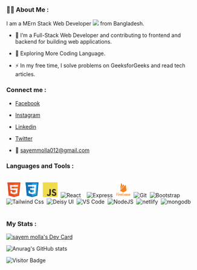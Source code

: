 ### 👨‍💻️ About Me :

I am a MErn Stack Web Developer <img src="https://media.giphy.com/media/WUlplcMpOCEmTGBtBW/giphy.gif" width="30"> from Bangladesh.

- 🔭 I’m a Full-Stack Web Developer and contributing to frontend and backend for building web applications.

- 🌱 Exploring More Coding Language.

- ⚡ In my free time, I solve problems on GeeksforGeeks and read tech articles.

### Connect me :

- <a href="https://www.facebook.com/elreydediablo7/">Facebook</a>
- <a href="https://www.instagram.com/dev.sayem.molla/">Instagram</a>
- <a href="https://www.linkedin.com/in/sayem-molla-devsm/">Linkedin</a>
- <a href="https://twitter.com/SayemMolla10">Twitter</a>

- 📧 sayemmolla012@gmail.com

### Languages and Tools :

<br/>
<div>
  <img src="https://raw.githubusercontent.com/devicons/devicon/1119b9f84c0290e0f0b38982099a2bd027a48bf1/icons/html5/html5-original.svg" title="HTML5" alt="HTML5" width="40" height="40"/>&nbsp;
  <img src="https://raw.githubusercontent.com/devicons/devicon/1119b9f84c0290e0f0b38982099a2bd027a48bf1/icons/css3/css3-original.svg" title="CSS" alt="CSS" width="40" height="40"/>&nbsp;
  <img src="https://raw.githubusercontent.com/devicons/devicon/1119b9f84c0290e0f0b38982099a2bd027a48bf1/icons/javascript/javascript-original.svg" title="Js" alt="Js" width="40" height="40"/>&nbsp;
  <img src="https://cdn-icons-png.flaticon.com/512/1260/1260667.png" title="React" alt="React " width="40" height="40"/>&nbsp;
  &nbsp;
  <img src="https://encrypted-tbn0.gstatic.com/images?q=tbn:ANd9GcR81s2BetKvsvix5szaKt2gQyX12huNnD7TdA&usqp=CAU" title="Express" alt="Express" width="40" height="40"/>&nbsp;
  <img src="https://raw.githubusercontent.com/devicons/devicon/1119b9f84c0290e0f0b38982099a2bd027a48bf1/icons/firebase/firebase-plain-wordmark.svg" title="Firebase" alt="Firebase" width="40" height="40"/>&nbsp;
  <img src="https://cdn-icons-png.flaticon.com/512/4494/4494748.png" title="git" alt="Git" width="40" height="40"/>&nbsp;
  <img src="https://cdn-icons-png.flaticon.com/512/5968/5968672.png" title="Bootstrap" alt="Bootstrap" width="40" height="40"/>&nbsp;
  <img src="https://encrypted-tbn0.gstatic.com/images?q=tbn:ANd9GcSS_ZSJLXJYoX4zQOH9YL_6R1wXSPArKxnMKQ&usqp=CAU" title="Tailwind Css" alt="Tailwind Css" width="40" height="40"/>&nbsp;
  <img src="https://res.cloudinary.com/dynrld3nm/image/upload/v1657914796/guntxjakka.me/techstack/daisyui_hvjkhf.png" title="Daisy UI"  alt="Deisy UI" width="40" height="40"/>&nbsp;
  <img src="https://www.kindpng.com/picc/m/13-131015_visual-studio-code-logo-hd-png-download.png" title="VS Code"  alt="VS Code" width="40" height="40"/>&nbsp;
  <img src="https://t3.ftcdn.net/jpg/03/52/67/82/240_F_352678266_NFcwIwhhY76mkQItT4lCxyxcCTP3LgvY.jpg" title="NodeJS" alt="NodeJS" width="40" height="40"/>&nbsp;
  <img src="https://cdn.iconscout.com/icon/free/png-256/netlify-3628945-3030170.png" title="netlify " alt="netlify " width="40" height="40"/>&nbsp;
  <img src="https://ih1.redbubble.net/image.438910675.6211/st,small,507x507-pad,600x600,f8f8f8.u2.jpg" title="mongodb " alt="mongodb " width="40" height="40"/>&nbsp;
</div>
<br/>

### My Stats :
<a href="https://app.daily.dev/developersayem"><img src="https://api.daily.dev/devcards/e3b57b11eea744de80641bd5c9f3d09f.png?r=ad6" width="400" alt="sayem molla's Dev Card"/></a>

![Anurag's GitHub stats](https://github-readme-stats.vercel.app/api?username=anuraghazra&show_icons=true&theme=radical)

![Visitor Badge](https://visitor-badge.laobi.icu/badge?page_id=devsayemmolla.ludehsar)
